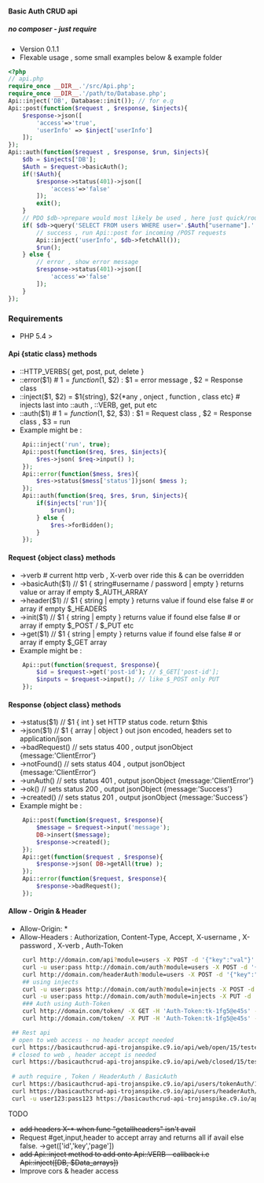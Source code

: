 #### Basic Auth CRUD api
##### no composer - just require
- Version 0.1.1
- Flexable usage , some small examples below & example folder
```php
<?php
// api.php
require_once __DIR__.'/src/Api.php';
require_once __DIR__.'/path/to/Database.php';
Api::inject('DB', Database::init()); // for e.g
Api::post(function($request , $response, $injects){
	$response->json([
		'access'=>'true',
		'userInfo' => $inject['userInfo']
	]);
});
Api::auth(function($request , $response, $run, $injects){
	$db = $injects['DB'];
	$Auth = $request->basicAuth();
	if(!$Auth){
		$response->status(401)->json([
			'access'=>'false'
		]);
		exit();
	}
	// PDO $db->prepare would most likely be used , here just quick/rough example
	if( $db->query('SELECT FROM users WHERE user='.$Auth["username"].' AND pass='.$Auth["password"]) ){
		// success , run Api::post for incoming /POST requests
		Api::inject('userInfo', $db->fetchAll());
		$run();
	} else {
		// error , show error message
		$response->status(401)->json([
			'access'=>'false'
		]);
	}
});
```

### Requirements

* PHP 5.4 >

#### Api {static class} methods
* ::HTTP_VERBS{ get, post, put, delete }
* ::error($1) # $1 = function($1, $2) : $1 = error message , $2 = Response class
* ::inject($1, $2) = $1{string}, $2{*any , onject , function , class etc} # injects last into ::auth , ::VERB, get, put etc
* ::auth($1) # $1 = function($1, $2, $3) : $1 = Request class , $2 = Response class , $3 = run
* Example might be :
```php
	Api::inject('run', true);
	Api::post(function($req, $res, $injects){
		$res->json( $req->input() );
	});
	Api::error(function($mess, $res){
		$res->status($mess['status'])json( $mess );
	});
	Api::auth(function($req, $res, $run, $injects){
		if($injects['run']){
			$run();
		} else {
			$res->forBidden();
		}
	});
```
#### Request {object class} methods
* ->verb	# current http verb , X-verb over ride this & can be overridden
* ->basicAuth($1) // $1 { string#username / password | empty } returns value or array if empty $_AUTH_ARRAY
* ->header($1) // $1 { string | empty } returns value if found else false # or array if empty $_HEADERS
* ->init($1) // $1 { string | empty } returns value if found else false # or array if empty $_POST / $_PUT etc
* ->get($1) // $1 { string | empty } returns value if found else false # or array if empty $_GET array
* Example might be :
```php
	Api::put(function($request, $response){
		$id = $request->get('post-id'); // $_GET['post-id'];
		$inputs = $request->input(); // like $_POST only PUT
	});
```
#### Response {object class} methods
* ->status($1)  // $1 { int } set HTTP status code. return $this
* ->json($1)  // $1 { array | object } out json encoded, headers set to application/json
* ->badRequest() // sets status 400 , output jsonObject {message:'ClientError'}
* ->notFound() // sets status 404 , output jsonObject {message:'ClientError'}
* ->unAuth() // sets status 401 , output jsonObject {message:'ClientError'}
* ->ok() // sets status 200 , output jsonObject {message:'Success'}
* ->created() // sets status 201 , output jsonObject {message:'Success'}
* Example might be :
```php
	Api::post(function($request, $response){
		$message = $request->input('message');
		DB->insert($message);
		$response->created();
	});
	Api::get(function($request , $response){
		$response->json( DB->getAll(true) );
	});
	Api::error(function($request, $response){
		$response->badRequest();
	});
```
#### Allow - Origin & Header
- Allow-Origin: *
- Allow-Headers : Authorization, Content-Type, Accept, X-username , X-password , X-verb , Auth-Token

```bash
	curl http://domain.com/api?module=users -X POST -d '{"key":"val"}' -H 'accept:application/json' # open api
	curl -u user:pass http://domain.com/auth?module=users -X POST -d '{"key":"val"}' -H 'accept:application/json' # basicAuth api
	curl http://domain.com/headerAuth?module=users -X POST -d '{"key":"val"}' -H 'X-username:user' -H 'X-password:pass' -H 'accept:application/json' # header auth
	## using injects
	curl -u user:pass http://domain.com/auth?module=injects -X POST -d '{"key":"val"}' -H 'accept:application/json' # basicAuth /api/inject
	curl -u user:pass http://domain.com/auth?module=injects -X PUT -d '{"job":"Security"}' -H 'accept:application/json' # basicAuth /api/inject
	### Auth using Auth-Token
	curl http://domain.com/token/ -X GET -H 'Auth-Token:tk-1fg5@e45s' -H 'accept:application/json'
	curl http://domain.com/token/ -X PUT -H 'Auth-Token:tk-1fg5@e45s' -H 'accept:application/json'
```

```bash
 ## Rest api
 # open to web access - no header accept needed
 curl https://basicauthcrud-api-trojanspike.c9.io/api/web/open/15/tester/value
 # closed to web , header accept is needed
 curl https://basicauthcrud-api-trojanspike.c9.io/api/web/closed/15/tester/value -H 'accept:application/json'
 
 # auth require , Token / HeaderAuth / BasicAuth
 curl https://basicauthcrud-api-trojanspike.c9.io/api/users/tokenAuth/15/tester/value -H 'Auth-Token:abc123' -H 'accept:application/json'
 curl https://basicauthcrud-api-trojanspike.c9.io/api/users/headerAuth/15/tester/value -H 'x-username:user123' -H 'x-password:pass123' -H 'accept:application/json'
 curl -u user123:pass123 https://basicauthcrud-api-trojanspike.c9.io/api/users/basicAuth/15/tester/value -H 'accept:application/json'
```


TODO
* ~~add headers X-* when func "getallheaders" isn't avail~~
* Request #get,input,header to accept array and returns all if avail else false. ->get(['id','key','page'])
* ~~add Api::inject method to add onto Api::VERB - callback i.e Api::inject([DB, $Data_arrays])~~
* Improve cors & header access
